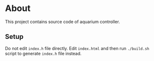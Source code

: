 # About

This project contains source code of aquarium controller.

## Setup
Do not edit `index.h` file directly.
Edit `index.html` and then run `./build.sh` script to generate `index.h` file instead.

